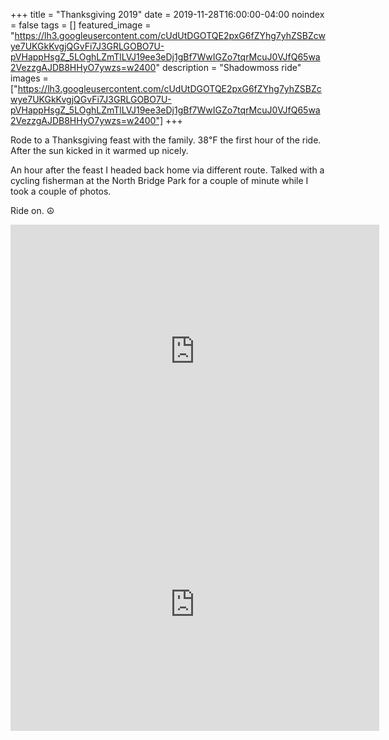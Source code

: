 +++
title =  "Thanksgiving 2019"
date = 2019-11-28T16:00:00-04:00
noindex = false
tags = []
featured_image = "https://lh3.googleusercontent.com/cUdUtDGOTQE2pxG6fZYhg7yhZSBZcwye7UKGkKvgjQGvFi7J3GRLGOBO7U-pVHappHsgZ_5LOghLZmTlLVJ19ee3eDj1gBf7WwIGZo7tqrMcuJ0VJfQ65wa2VezzgAJDB8HHyO7ywzs=w2400"
description = "Shadowmoss ride"
images = ["https://lh3.googleusercontent.com/cUdUtDGOTQE2pxG6fZYhg7yhZSBZcwye7UKGkKvgjQGvFi7J3GRLGOBO7U-pVHappHsgZ_5LOghLZmTlLVJ19ee3eDj1gBf7WwIGZo7tqrMcuJ0VJfQ65wa2VezzgAJDB8HHyO7ywzs=w2400"]
+++

Rode to a Thanksgiving feast with the family. 38℉ the first hour of the ride. After the sun kicked in it warmed up nicely.

An hour after the feast I headed back home via different route. Talked with a cycling fisherman at the North Bridge Park for a couple of minute while I took a couple of photos. 

Ride on. ☮

<iframe height='405' width='590' frameborder='0' allowtransparency='true' scrolling='no' src='https://www.strava.com/activities/2897221178/embed/eae9e7790e00175e9994f0c0de055e2add488217'></iframe>

<iframe height='405' width='590' frameborder='0' allowtransparency='true' scrolling='no' src='https://www.strava.com/activities/2898252652/embed/8ce925ed6d6b175527f0464ce61babaa8fe9fc4f'></iframe>
